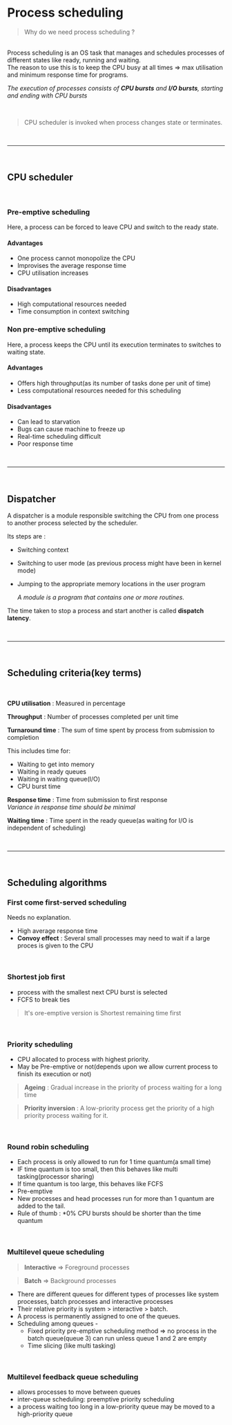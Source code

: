 # Process scheduling

> Why do we need process scheduling ? <br>
<br>
Process scheduling is an OS task that manages and schedules processes of different states like ready, running and waiting.<br> The reason to use this is to keep the CPU busy at all times => max utilisation and minimum response time for programs.

<br>

*The execution of processes consists of **CPU bursts** and **I/O bursts**, starting and ending with CPU bursts*

<br>

> CPU scheduler is invoked when process changes state or terminates.

<br>

---
<br>

## CPU scheduler

<br>

### Pre-emptive scheduling
Here, a process can be forced to leave CPU and switch to the ready state.

#### Advantages 
+ One process cannot monopolize the CPU
+ Improvises the average response time
+ CPU utilisation increases

#### Disadvantages
+ High computational resources needed
+ Time consumption in context switching


### Non pre-emptive scheduling
Here, a process keeps the CPU until its execution terminates to switches to waiting state.

#### Advantages
+ Offers high throughput(as its number of tasks done per unit of time)
+ Less computational resources needed for this scheduling

#### Disadvantages
+ Can lead to starvation
+ Bugs can cause machine to freeze up
+ Real-time scheduling difficult
+ Poor response time

<br>

---
<br>

## Dispatcher

A dispatcher is a module responsible switching the CPU from one process to another process selected by the scheduler.

Its steps are : 
+ Switching context
+ Switching to user mode (as previous process might have been in kernel mode)
+ Jumping to the appropriate memory locations in the user program

    *A module is a program that contains one or more routines.*

The time taken to stop a process and start another is called **dispatch latency**.


<br>

---
<br>

## Scheduling criteria(key terms)
<br>

**CPU utilisation** : Measured in percentage

**Throughput** : Number of processes completed per unit time

**Turnaround time** : The sum of time spent by process from submission to completion

This includes time for:
+ Waiting to get into memory
+ Waiting in ready queues
+ Waiting in waiting queue(I/O)
+ CPU burst time

**Response time** : Time from submission to first response <br>
*Variance in response time should be minimal*

**Waiting time** : Time spent in the ready queue(as waiting for I/O is independent of scheduling)


<br>

---
<br>

## Scheduling algorithms

### First come first-served scheduling

Needs no explanation.

+ High average response time
+ **Convoy effect** : Several small processes may need to wait if a large proces is given to the CPU

<br>

### Shortest job first

+ process with the smallest next CPU burst is selected
+ FCFS to break ties

> It's ore-emptive version is Shortest remaining time first

<br>

### Priority scheduling

+ CPU allocated to process with highest priority.
+ May be Pre-emptive or not(depends upon we allow current process to finish its execution or not)

> **Ageing** : Gradual increase in the priority of process waiting for a long time

> **Priority inversion** : A low-priority process get the priority of a high priority process waiting for it.

<br>

### Round robin scheduling

+ Each process is only allowed to run for 1 time quantum(a small time)
+ IF time quantum is too small, then this behaves like multi tasking(processor sharing)
+ If time quantum is too large, this behaves like FCFS
+ Pre-emptive
+ New processes and head processes run for more than 1 quantum are added to the tail.
+ Rule of thumb : *0% CPU bursts should be shorter than the time quantum

<br>

### Multilevel queue scheduling

> **Interactive** => Foreground processes

> **Batch** => Background processes

+ There are different queues for different types of processes like system processes, batch processes and interactive processes
+ Their relative priority is system > interactive > batch.
+ A process is permanently assigned to one of the queues.
+ Scheduling among queues - 
    + Fixed priority pre-emptive scheduling method => no process in the batch queue(queue 3) can run unless queue 1 and 2 are empty
    + Time slicing (like multi tasking)

<br>

### Multilevel feedback queue scheduling

- allows processes to move between queues
- inter-queue scheduling: preemptive priority scheduling
- a process waiting too long in a low-priority queue may be moved to a high-priority queue



